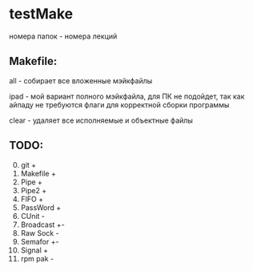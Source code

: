 # testMake
номера папок - номера лекций

Makefile:
-------
all - собирает все вложенные мэйкфайлы

ipad - мой вариант полного мэйкфайла, для ПК не подойдет, так как айпаду не требуются флаги для корректной сборки программы

clear - удаляет все исполняемые и объектные файлы

TODO:
-------
  0. git       +
  0. Makefile  +
  0. Pipe      +
  0. Pipe2     +
  0. FIFO      +
  0. PassWord  +
  0. CUnit     -
  0. Broadcast +-
  0. Raw Sock  -
  0. Semafor   +-
  0. Signal    + 
  0. rpm pak   -
